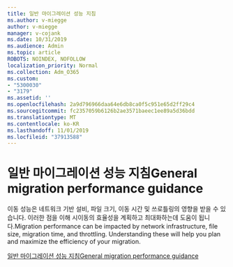 ```yaml
---
title: 일반 마이그레이션 성능 지침
ms.author: v-miegge
author: v-miegge
manager: v-cojank
ms.date: 10/31/2019
ms.audience: Admin
ms.topic: article
ROBOTS: NOINDEX, NOFOLLOW
localization_priority: Normal
ms.collection: Adm_O365
ms.custom:
- "5300030"
- "3179"
ms.assetid: ''
ms.openlocfilehash: 2a9d796966daa64e6db8ca0f5c951e65d2ff29c4
ms.sourcegitcommit: fc2357059b6126b2ae3571baeec1ee89a5d36bdd
ms.translationtype: MT
ms.contentlocale: ko-KR
ms.lasthandoff: 11/01/2019
ms.locfileid: "37913588"
---
```

# <a name="general-migration-performance-guidance"></a><span data-ttu-id="82315-102">일반 마이그레이션 성능 지침</span><span class="sxs-lookup"><span data-stu-id="82315-102">General migration performance guidance</span></span>

<span data-ttu-id="82315-p101">이동 성능은 네트워크 기반 설비, 파일 크기, 이동 시간 및 쓰로틀링의 영향을 받을 수 있습니다. 이러한 점을 이해 시이동의 효율성을 계획하고 최대화하는데 도움이 됩니다.</span><span class="sxs-lookup"><span data-stu-id="82315-p101">Migration performance can be impacted by network infrastructure, file size, migration time, and throttling. Understanding these will help you plan and maximize the efficiency of your migration.</span></span>

[<span data-ttu-id="82315-105">일반 마이그레이션 성능 지침</span><span class="sxs-lookup"><span data-stu-id="82315-105">General migration performance guidance</span></span>](https://docs.microsoft.com/sharepointmigration/sharepoint-online-and-onedrive-migration-speed)